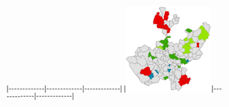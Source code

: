 |-------------|-------------|-------------|
|<a href="https://www.aish-venkat.github.io/gis/jalisco/"><img src="/gis/jalisco-01.jpg" width="200" height="200"></a>|-------------|-------------|
